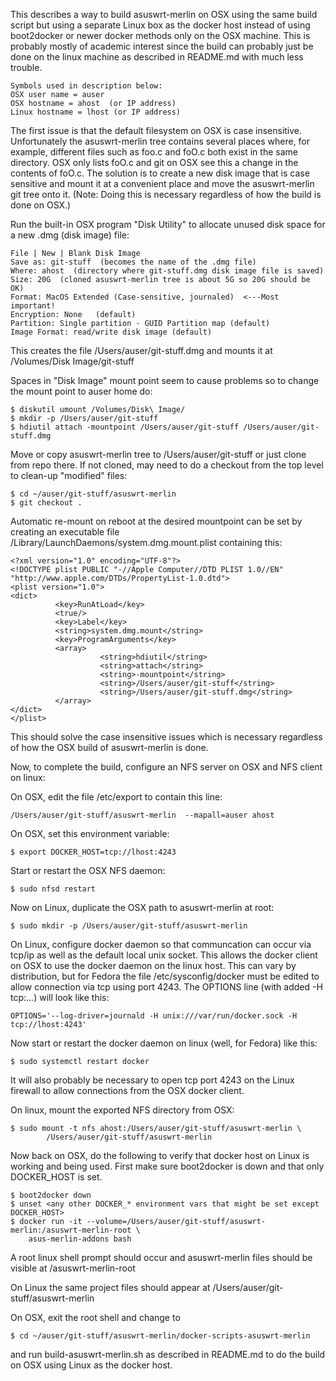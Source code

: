 This describes a way to build asuswrt-merlin on OSX using the same build script 
but using a separate Linux box as the docker host instead of using boot2docker or
newer docker methods only on the OSX machine. This is probably mostly of 
academic interest since the build can probably just be done on the linux machine
as described in README.md with much less trouble.
```
Symbols used in description below:
OSX user name = auser
OSX hostname = ahost  (or IP address)
Linux hostname = lhost (or IP address)
```
The first issue is that the default filesystem on OSX is case insensitive. 
Unfortunately the asuswrt-merlin tree contains several places where, for
example, different files such as foo.c and foO.c both exist in the same 
directory. OSX only lists foO.c and git on OSX see this a change in the 
contents of foO.c. The solution is to create a new disk image that is case 
sensitive and mount it at a convenient place and move the asuswrt-merlin git
tree onto it. (Note: Doing this is necessary regardless of how the build is 
done on OSX.)

Run the built-in OSX program "Disk Utility" to allocate unused disk space
for a new .dmg (disk image) file:
```
File | New | Blank Disk Image
Save as: git-stuff  (becomes the name of the .dmg file)
Where: ahost  (directory where git-stuff.dmg disk image file is saved)
Size: 20G  (cloned asuswrt-merlin tree is about 5G so 20G should be OK)
Format: MacOS Extended (Case-sensitive, journaled)  <---Most important!
Encryption: None   (default)
Partition: Single partition - GUID Partition map (default)
Image Format: read/write disk image (default)
```
This creates the file /Users/auser/git-stuff.dmg and mounts it at 
/Volumes/Disk Image/git-stuff

Spaces in "Disk Image" mount point seem to cause problems so to change the 
mount point to auser home do:
```
$ diskutil umount /Volumes/Disk\ Image/
$ mkdir -p /Users/auser/git-stuff 
$ hdiutil attach -mountpoint /Users/auser/git-stuff /Users/auser/git-stuff.dmg 
```
Move or copy asuswrt-merlin tree to /Users/auser/git-stuff or just clone from
repo there. If not cloned, may need to do a checkout from the top level
to clean-up "modified" files:
```
$ cd ~/auser/git-stuff/asuswrt-merlin
$ git checkout .
```
Automatic re-mount on reboot at the desired mountpoint can be set by
creating an executable file /Library/LaunchDaemons/system.dmg.mount.plist
containing this:
```
<?xml version="1.0" encoding="UTF-8"?>
<!DOCTYPE plist PUBLIC "-//Apple Computer//DTD PLIST 1.0//EN" "http://www.apple.com/DTDs/PropertyList-1.0.dtd">
<plist version="1.0">
<dict>
          <key>RunAtLoad</key>
          <true/>
          <key>Label</key>
          <string>system.dmg.mount</string>
          <key>ProgramArguments</key>
          <array>
                    <string>hdiutil</string>
                    <string>attach</string>
                    <string>-mountpoint</string>
                    <string>/Users/auser/git-stuff</string>
                    <string>/Users/auser/git-stuff.dmg</string>
          </array>
</dict>
</plist>
```
This should solve the case insensitive issues which is necessary regardless
of how the OSX build of asuswrt-merlin is done. 

Now, to complete the build, configure an NFS server on OSX and NFS client on 
linux:

On OSX, edit the file /etc/export to contain this line:
```
/Users/auser/git-stuff/asuswrt-merlin  --mapall=auser ahost
```
On OSX, set this environment variable:
```
$ export DOCKER_HOST=tcp://lhost:4243
```
Start or restart the OSX NFS daemon:
```
$ sudo nfsd restart
```
Now on Linux, duplicate the OSX path to asuswrt-merlin at root:
```
$ sudo mkdir -p /Users/auser/git-stuff/asuswrt-merlin
```
On Linux, configure docker daemon so that communcation can occur via tcp/ip
as well as the default local unix socket. This allows the docker client on OSX
to use the docker daemon on the linux host. This can vary by distribution, but
for Fedora the file /etc/sysconfig/docker must be edited to allow connection 
via tcp using port 4243. The OPTIONS line (with added -H tcp:...) will look 
like this:
```
OPTIONS='--log-driver=journald -H unix:///var/run/docker.sock -H tcp://lhost:4243'
```
Now start or restart the docker daemon on linux (well, for Fedora) like this:
```
$ sudo systemctl restart docker 
```
It will also probably be necessary to open tcp port 4243 on the Linux firewall
to allow connections from the OSX docker client.

On linux, mount the exported NFS directory from OSX:
```
$ sudo mount -t nfs ahost:/Users/auser/git-stuff/asuswrt-merlin \
        /Users/auser/git-stuff/asuswrt-merlin
```
Now back on OSX, do the following to verify that docker host on Linux is 
working and being used. First make sure boot2docker is down and that only
DOCKER_HOST is set.
```
$ boot2docker down
$ unset <any other DOCKER_* environment vars that might be set except DOCKER_HOST>
$ docker run -it --volume=/Users/auser/git-stuff/asuswrt-merlin:/asuswrt-merlin-root \
    asus-merlin-addons bash
```
A root linux shell prompt should occur and asuswrt-merlin files should be 
visible at /asuswrt-merlin-root

On Linux the same project files should appear at 
/Users/auser/git-stuff/asuswrt-merlin

On OSX, exit the root shell and change to
```
$ cd ~/auser/git-stuff/asuswrt-merlin/docker-scripts-asuswrt-merlin 
```
and run build-asuswrt-merlin.sh as described in README.md to do the build
on OSX using Linux as the docker host.


